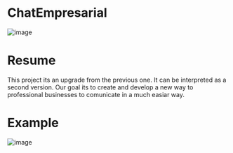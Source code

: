 # ChatEmpresarial

![image](https://github.com/T3nco/ChatEmpresarial/assets/86982363/91718702-81d6-426d-a172-06eb65a631f1)


# Resume

This project its an upgrade from the previous one. It can be interpreted as a second version.
Our goal its to create and develop a new way to professional businesses to comunicate in a
much easiar way.


# Example

![image](https://github.com/T3nco/PsiocologoS/assets/86982363/61e082ee-df12-4088-a0b4-f86fcdcdba81)





